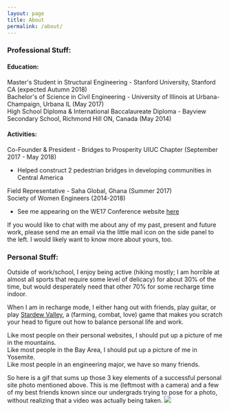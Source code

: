 ```yaml
---
layout: page
title: About
permalink: /about/
---
```

### Professional Stuff: 
#### Education: 
Master's Student in Structural Engineering - Stanford University, Stanford CA (expected Autumn 2018)  
Bachelor's of Science in Civil Engineering - University of Illinois at Urbana-Champaign, Urbana IL (May 2017)  
High School Diploma & International Baccalaureate Diploma - Bayview Secondary School, Richmond Hill ON, Canada (May 2014)  

#### Activities: 
Co-Founder & President - Bridges to Prosperity UIUC Chapter (September 2017 - May 2018)  
- Helped construct 2 pedestrian bridges in developing communities in Central America 
 
Field Representative - Saha Global, Ghana (Summer 2017)  
Society of Women Engineers (2014-2018)  
- See me appearing on the WE17 Conference website [here](https://alltogether.swe.org/2017/10/swe-member-vivian-wong-is-always-connecting-always-engineering/)  

If you would like to chat with me about any of my past, present and future work, please send me an email via the little mail icon on the side panel to the left. I would likely want to know more about yours, too.  

### Personal Stuff: 
Outside of work/school, I enjoy being active (hiking mostly; I am horrible at almost all sports that require some level of delicacy) for about 30% of the time, but would desperately need that other 70% for some recharge time indoor.  

When I am in recharge mode, I either hang out with friends, play guitar, or play [Stardew Valley](https://stardewvalley.net/), a (farming, combat, love) game that makes you scratch your head to figure out how to balance personal life and work.  

Like most people on their personal websites, I should put up a picture of me in the mountains.  
Like most people in the Bay Area, I should put up a picture of me in Yosemite.  
Like most people in an engineering major, we have so many friends.  

So here is a gif that sums up those 3 key elements of a successful personal site photo mentioned above. This is me (leftmost with a camera) and a few of my best friends known since our undergrads trying to pose for a photo, without realizing that a video was actually being taken. 
![](/assets/images/yosemite.gif)